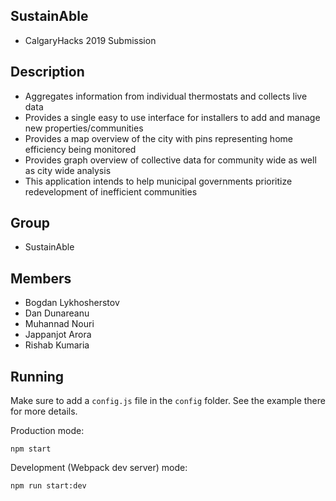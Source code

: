 ## SustainAble
- CalgaryHacks 2019 Submission

## Description
- Aggregates information from individual thermostats and collects live data
- Provides a single easy to use interface for installers to add and manage new properties/communities
- Provides a map overview of the city with pins representing home efficiency being monitored
- Provides graph overview of collective data for community wide as well as city wide analysis
- This application intends to help municipal governments prioritize redevelopment of inefficient communities

## Group 
- SustainAble

## Members
- Bogdan Lykhosherstov
- Dan Dunareanu
- Muhannad Nouri
- Jappanjot Arora
- Rishab Kumaria



## Running

Make sure to add a `config.js` file in the `config` folder. See the example there for more details.

Production mode:

```shell
npm start
```

Development (Webpack dev server) mode:

```shell
npm run start:dev
```
